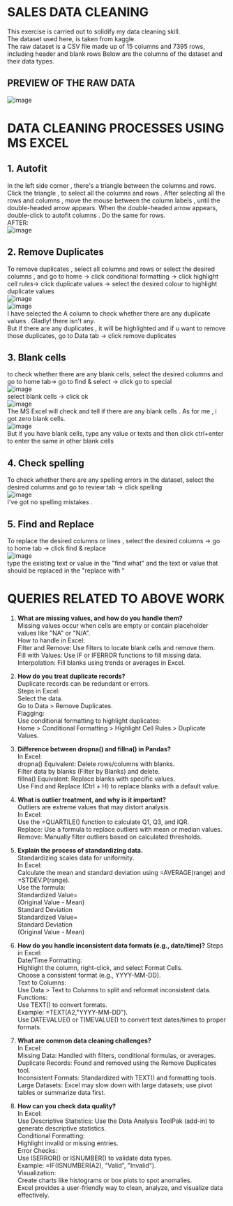# SALES DATA CLEANING  
This exercise is carried out to solidify my data cleaning skill.  
The dataset used here, is taken from kaggle.  
The raw dataset is a CSV file made up of 15 columns and 7395 rows, including header and blank rows Below are the columns of the dataset and their data types.  
## PREVIEW OF THE RAW DATA
![image](https://github.com/user-attachments/assets/9bbd2454-bbe3-43d5-9e15-9ec3cae150f7)  
# DATA CLEANING PROCESSES USING MS EXCEL  
## 1. Autofit  
In the left side corner , there's a triangle between the columns and rows. Click the triangle , to select all the columns and rows . After selecting all the rows and columns , move the mouse between the column labels , until the double-headed arrow appears. When the double-headed arrow appears, double-click to autofit columns . Do the same for rows.  
AFTER:  
![image](https://github.com/user-attachments/assets/d67182da-22d8-4a4a-aad6-8d0266a64027)  
## 2. Remove Duplicates  
To remove duplicates , select all columns and rows or select the desired columns , and go to home -> click conditional formatting -> click highlight cell rules-> click duplicate values -> select the desired colour to highlight duplicate values  
![image](https://github.com/user-attachments/assets/b6df5873-0a1f-4970-8269-83b948a0ae45)  
![image](https://github.com/user-attachments/assets/3fbe7e59-6c43-4b2e-809d-44e88310ecda)  
I have selected the A column to check whether there are any duplicate values . Gladly! there isn't any.  
But if there are any duplicates , it will be highlighted and if u want to remove those duplicates, go to Data tab -> click remove duplicates   
## 3. Blank cells  
to check whether there are any blank cells, select the desired columns and go to home tab-> go to find & select -> click go to special  
![image](https://github.com/user-attachments/assets/20b1014a-e17b-4d27-aa63-14f1961e4218)  
select blank cells -> click ok  
![image](https://github.com/user-attachments/assets/bbe83291-c3d0-4e3e-ab08-0120ba09791b)  
The MS Excel will check and tell if there are any blank cells . As for me , i got zero blank cells.  
![image](https://github.com/user-attachments/assets/837c12ad-07f6-4b36-a3d2-a35fbd9ce829)  
But if you have blank cells, type any value or texts and then click ctrl+enter to enter the same in other blank cells  
## 4. Check spelling  
To check whether there are any spelling errors in the dataset, select the desired columns and go to review tab -> click spelling   
![image](https://github.com/user-attachments/assets/5301540c-541d-4e7a-bd0f-94995161739c)  
I've got no spelling mistakes .  
## 5. Find and Replace  
To replace the desired columns or lines , select the desired columns -> go to home tab -> click find & replace  
![image](https://github.com/user-attachments/assets/6604bc3c-acc6-49ec-b056-da87460052fd)  
type the existing text or value in the "find what" and the text or value that should be replaced in the "replace with "   

# QUERIES RELATED TO ABOVE WORK  
1. **What are missing values, and how do you handle them?**  
Missing values occur when cells are empty or contain placeholder values like "NA" or "N/A".  
How to handle in Excel:  
Filter and Remove: Use filters to locate blank cells and remove them.  
Fill with Values: Use IF or IFERROR functions to fill missing data.  
Interpolation: Fill blanks using trends or averages in Excel.  

2. **How do you treat duplicate records?**  
Duplicate records can be redundant or errors.  
Steps in Excel:  
Select the data.  
Go to Data > Remove Duplicates.  
Flagging:  
Use conditional formatting to highlight duplicates:  
Home > Conditional Formatting > Highlight Cell Rules > Duplicate Values.  

3. **Difference between dropna() and fillna() in Pandas?**  
In Excel:  
dropna() Equivalent: Delete rows/columns with blanks.  
Filter data by blanks (Filter by Blanks) and delete.  
fillna() Equivalent: Replace blanks with specific values.  
Use Find and Replace (Ctrl + H) to replace blanks with a default value.  

4. **What is outlier treatment, and why is it important?**  
Outliers are extreme values that may distort analysis.  
In Excel:  
Use the =QUARTILE() function to calculate Q1, Q3, and IQR.  
Replace: Use a formula to replace outliers with mean or median values.  
Remove: Manually filter outliers based on calculated thresholds.  

5. **Explain the process of standardizing data.**  
Standardizing scales data for uniformity.  
In Excel:  
Calculate the mean and standard deviation using =AVERAGE(range) and =STDEV.P(range).  
Use the formula:  
Standardized Value=  
(Original Value - Mean)  
Standard Deviation  
Standardized Value=   
Standard Deviation  
(Original Value - Mean)  

6. **How do you handle inconsistent data formats (e.g., date/time)?** 
Steps in Excel:  
Date/Time Formatting:  
Highlight the column, right-click, and select Format Cells.  
Choose a consistent format (e.g., YYYY-MM-DD).  
Text to Columns:  
Use Data > Text to Columns to split and reformat inconsistent data.  
Functions:  
Use TEXT() to convert formats.  
Example: =TEXT(A2,"YYYY-MM-DD").  
Use DATEVALUE() or TIMEVALUE() to convert text dates/times to proper formats.  

7. **What are common data cleaning challenges?**  
In Excel:  
Missing Data: Handled with filters, conditional formulas, or averages.  
Duplicate Records: Found and removed using the Remove Duplicates tool.  
Inconsistent Formats: Standardized with TEXT() and formatting tools.  
Large Datasets: Excel may slow down with large datasets; use pivot tables or summarize data first.  

8. **How can you check data quality?**  
In Excel:  
Use Descriptive Statistics: Use the Data Analysis ToolPak (add-in) to generate descriptive statistics.  
Conditional Formatting:  
Highlight invalid or missing entries.  
Error Checks:   
Use ISERROR() or ISNUMBER() to validate data types.  
Example: =IF(ISNUMBER(A2), "Valid", "Invalid").  
Visualization:  
Create charts like histograms or box plots to spot anomalies.  
Excel provides a user-friendly way to clean, analyze, and visualize data effectively.  
